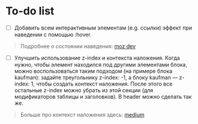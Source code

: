 # To-do list

- [ ] Добавить всем интерактивным элементам (e.g. ссылки) эффект при наведении с помощью :hover. 
> Подробнее о состоянии наведения: [moz dev](https://developer.mozilla.org/ru/docs/Web/CSS/:hover)

- [ ] Улучшить использование z-index и контекста наложения.
  Когда нужно, чтобы элемент находился под другими элементами блока, можно воспользоваться таким подходом (на примере блока kaufman): задайте треугольнику z-index: -1, а блоку kaufman — z-index: 1, чтобы создать контекст наложения. После этого все остальные z-index можно убрать из этой секции (для модификаторов таблицы и заголовков). В header можно сделать так же.
> Больше про контекст наложения здесь: [medium](https://medium.com/nuances-of-programming/%D0%BE%D0%B1%D1%8A%D1%8F%D1%81%D0%BD%D1%8F%D0%B5%D0%BC-z-index-%D0%BA%D0%B0%D0%BA-%D0%BF%D0%BE%D0%B7%D0%B8%D1%86%D0%B8%D0%BE%D0%BD%D0%B8%D1%80%D0%BE%D0%B2%D0%B0%D1%82%D1%8C-%D1%8D%D0%BB%D0%B5%D0%BC%D0%B5%D0%BD%D1%82%D1%8B-%D1%81-%D0%BF%D0%BE%D0%BC%D0%BE%D1%89%D1%8C%D1%8E-css-e80bc85cf36c)